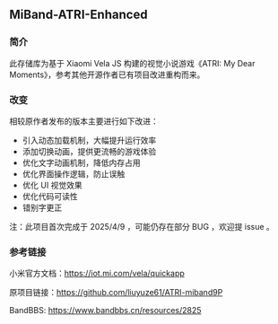 ## MiBand-ATRI-Enhanced
### 简介
此存储库为基于 Xiaomi Vela JS 构建的视觉小说游戏《ATRI: My Dear Moments》，参考其他开源作者已有项目改进重构而来。
### 改变
相较原作者发布的版本主要进行如下改进：
- 引入动态加载机制，大幅提升运行效率
- 添加切换动画，提供更流畅的游戏体验
- 优化文字动画机制，降低内存占用
- 优化界面操作逻辑，防止误触
- 优化 UI 视觉效果
- 优化代码可读性
- 错别字更正

注：此项目首次完成于 2025/4/9 ，可能仍存在部分 BUG ，欢迎提 issue 。
### 参考链接
小米官方文档：https://iot.mi.com/vela/quickapp

原项目链接：https://github.com/liuyuze61/ATRI-miband9P

BandBBS: https://www.bandbbs.cn/resources/2825
